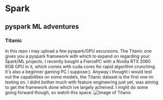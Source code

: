 # Spark
## pyspark ML adventures
### Titanic
In this repo i may upload a few pyspark/GPU excursions. The Titanic one gives you a pyspark framework with which to expand on regarding your Spark/ML projects. I recently bought a FiercePC with a Nvidia RTX 2060 6GB GPU in it, which comes with cuda cores for rapid algorithm crunching. It's also a beginner gaming PC i suppose:). Anyway i thought i would test out the capabilities on some models, the Titanic dataset is the first one im testing on. I didnt bother much with feature engineering just yet, was aiming to get the framework done which ive largely acheived. I might do some going forward though, so watch this space.
![Image of Titanic](https://freeenterpriseforum.files.wordpress.com/2014/06/titanic-sinking-credit-redbubble.png)
